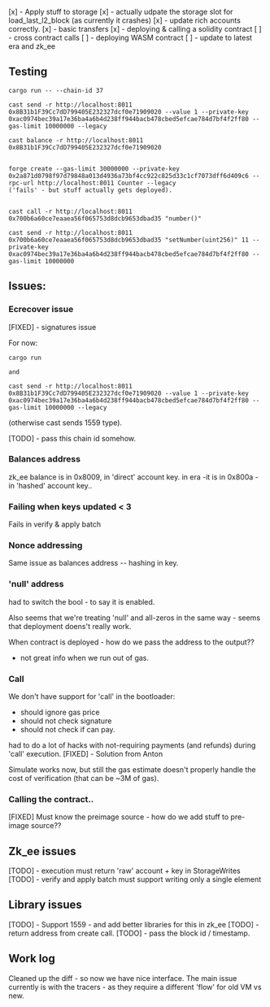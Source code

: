 [x] - Apply stuff to storage
[x] - actually udpate the storage slot for load_last_l2_block (as currently it crashes)
[x] - update rich accounts correctly.
[x] - basic transfers
[x] - deploying & calling a solidity contract
[ ] - cross contract calls
[ ] - deploying WASM contract
[ ] - update to latest era and zk_ee


## Testing

```shell
cargo run -- --chain-id 37

cast send -r http://localhost:8011 0x8B31b1F39Cc7dD799405E232327dcf0e71909020 --value 1 --private-key 0xac0974bec39a17e36ba4a6b4d238ff944bacb478cbed5efcae784d7bf4f2ff80 --gas-limit 10000000 --legacy

cast balance -r http://localhost:8011 0x8B31b1F39Cc7dD799405E232327dcf0e71909020


forge create --gas-limit 30000000 --private-key 0x2a871d0798f97d79848a013d4936a73bf4cc922c825d33c1cf7073dff6d409c6 --rpc-url http://localhost:8011 Counter --legacy
('fails' - but stuff actually gets deployed).


cast call -r http://localhost:8011 0x700b6a60ce7eaaea56f065753d8dcb9653dbad35 "number()"

cast send -r http://localhost:8011 0x700b6a60ce7eaaea56f065753d8dcb9653dbad35 "setNumber(uint256)" 11 --private-key 0xac0974bec39a17e36ba4a6b4d238ff944bacb478cbed5efcae784d7bf4f2ff80 --gas-limit 10000000 

```

## Issues:

### Ecrecover issue

[FIXED] - signatures issue

For now:
```
cargo run

and 

cast send -r http://localhost:8011 0x8B31b1F39Cc7dD799405E232327dcf0e71909020 --value 1 --private-key 0xac0974bec39a17e36ba4a6b4d238ff944bacb478cbed5efcae784d7bf4f2ff80 --gas-limit 10000000 --legacy

```
(otherwise cast sends 1559 type).

[TODO] - pass this chain id somehow.


### Balances address
zk_ee balance is in 0x8009, in 'direct' account key.
in era -it is in 0x800a - in 'hashed' account key..


### Failing when keys updated < 3

Fails in verify & apply batch


### Nonce addressing
Same issue as balances address -- hashing in key.

### 'null' address
had to switch the bool - to say it is enabled.

Also seems that we're treating 'null' and all-zeros in the same way - seems that deployment doens't really work.



When contract is deployed - how do we pass the address to the output??

* not great info when we run out of gas.

### Call
We don't have support for 'call' in the bootloader:
* should ignore gas price
* should not check signature
* should not check if can pay.

had to do a lot of hacks with not-requiring payments (and refunds) during 'call' execution.
[FIXED] - Solution from Anton

Simulate works now, but still the gas estimate doesn't properly handle the cost of verification (that can be ~3M of gas).



### Calling the contract..
[FIXED] Must know the preimage source - how do we add stuff to pre-image source??



## Zk_ee issues

[TODO] - execution must return 'raw' account + key in StorageWrites
[TODO] - verify and apply batch must support writing only a single element

## Library issues

[TODO] - Support 1559 - and add better libraries for this in zk_ee
[TODO] - return address from create call.
[TODO] - pass the block id / timestamp.



## Work log

Cleaned up the diff - so now we have nice interface.
The main issue currently is with the tracers - as they require a different 'flow' for old VM vs new.
